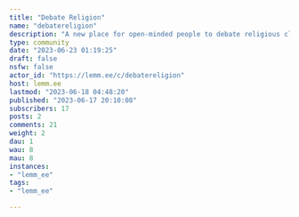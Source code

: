 ```yaml
---
title: "Debate Religion" 
name: "debatereligion"
description: "A new place for open-minded people to debate religious claims and questions. "
type: community
date: "2023-06-23 01:19:25"
draft: false
nsfw: false
actor_id: "https://lemm.ee/c/debatereligion"
host: lemm.ee
lastmod: "2023-06-18 04:48:20"
published: "2023-06-17 20:10:08"
subscribers: 17
posts: 2
comments: 21
weight: 2
dau: 1
wau: 8
mau: 8
instances:
- "lemm_ee"
tags: 
- "lemm_ee"

---
```


